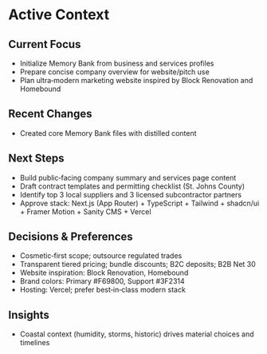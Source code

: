 # Active Context

## Current Focus
- Initialize Memory Bank from business and services profiles
- Prepare concise company overview for website/pitch use
- Plan ultra‑modern marketing website inspired by Block Renovation and Homebound

## Recent Changes
- Created core Memory Bank files with distilled content

## Next Steps
- Build public‑facing company summary and services page content
- Draft contract templates and permitting checklist (St. Johns County)
- Identify top 3 local suppliers and 3 licensed subcontractor partners
- Approve stack: Next.js (App Router) + TypeScript + Tailwind + shadcn/ui + Framer Motion + Sanity CMS + Vercel

## Decisions & Preferences
- Cosmetic‑first scope; outsource regulated trades
- Transparent tiered pricing; bundle discounts; B2C deposits; B2B Net 30
- Website inspiration: Block Renovation, Homebound
- Brand colors: Primary #F69800, Support #3F2314
- Hosting: Vercel; prefer best‑in‑class modern stack

## Insights
- Coastal context (humidity, storms, historic) drives material choices and timelines


